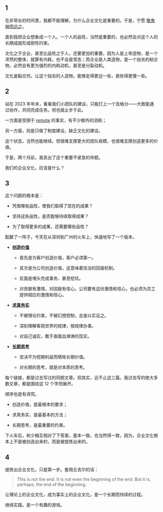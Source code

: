 ## 1

在非常长的时间里，我都不能理解，为什么企业文化是重要的。于是，宁愿 [敬鬼神而远之](https://xiaobot.net/post/f4eb0352-6b83-410a-9f49-24a81c911298)。

直到我把企业想象成一个人。一个人的品性，当然是重要的，也必然会对这个人的长期成就形成刚性约束。

文化之于企业，甚至比品性之于人，还要更加的重要。因为人是上帝造物，是一个浑然的整体，就算有内耗，也不会是常态；而企业是人类造物，是一个拙劣的粘合物，必然会有更为强烈的内耗动机，甚至是分裂动机。

文化是黏合剂，让这个拙劣的人造物，能够走得更远一些，衰败得更慢一些。

## 2

站在 2023 年年末，看看我们小团队的建设，只能打上一个及格分——大致能通过协作，共同完成任务。但也就止步于此。

一方面是受限于 [remote](https://xiaobot.net/post/087d6338-d9d4-4403-b1c9-7dfe3e7e745d) 的事实，有不少额外的消耗；

另一方面，则是只做了制度建设，缺乏文化的建设。

这个状态，当然也能继续。但很难支撑更大的团队规模，也很难支撑创造更多的价值。

于是，两个月前，我丢出了这个重要不紧急的命题。

我们的企业文化，应该是什么？

## 3

这个问题的根本是：

- 凭借哪些品性，使我们取得了现在的成果？

- 坚持这些品性，是否能够持续取得成果？

- 为了取得更多的成果，还需要哪些品性？

酝酿了一阵子，今天在从深圳到广州的火车上，快速地写了一个版本。

- [**创造价值**](https://xiaobot.net/post/aded0e69-cfe9-4443-b8bf-1d3578d3bcac)

  - 首先是为客户创造价值，客户必须第一。

  - 其次是为公司创造价值，这意味着恰当的回报机制。

  - 反面是埋头完成事务，甚至挖坑。

  - 对贡献有激情，对回报有信心。公司要有这份激情和信心，也必须为员工提供相应的激情和信心。
- [**求真务实**](https://mp.weixin.qq.com/s/wdgPxVhwA9wPyfxeAIL4oQ)

  - 不被理论约束，不被幻想控制，总是以实证之。

  - 深刻理解客观世界的规律，按规律办事。

  - 对自己诚实，敢于直面血淋淋的现实。
- [**长期思考**](https://mp.weixin.qq.com/s/Yh4zXsH2Dmj7KV7FXvHAWw)

  - 坚决不为短期利益而牺牲长期价值。

  - 对长期的思考，就是对本质的思考。

每个链接，都是过去写过的同题文章。但其实，远不止这三篇。我过去写的绝大多数文章，都是围绕这 12 个字而展开。

顺序也是有讲究。

- 创造价值，是最根本的要求；

- 求真务实，是最基本的方法；

- 长期思考，是最重要的约束。

下火车后，和少楠互相对了下答案，基本一致。也当然得一致，因为，企业文化根本上不是被创造出来的，而是被提炼出来的。

## 4

提炼出企业文化，只是第一步。套用丘吉尔的话：

> This is not the end. It is not even the beginning of the end. But it is, perhaps, the end of the beginning.

让理论上的企业文化，成为事实上的企业文化，是一个长期而持续的过程。

继续实践。是一个有趣的游戏。
